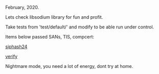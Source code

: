 February, 2020.

Lets check libsodium library for fun and profit.

Take tests from 'test/default/' and modify to be able run under control.

Items below passed SANs, TIS, compcert:

[siphash24](https://github.com/jedisct1/libsodium/blob/master/test/default/shorthash.c)

[verify](https://github.com/jedisct1/libsodium/blob/master/test/default/verify1.c)

Nightmare mode, you need a lot of energy, dont try at home.
